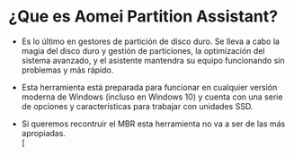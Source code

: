 # ¿Que es Aomei Partition Assistant?  
- Es lo último en gestores de partición de disco duro. Se lleva a cabo la magia del disco duro y gestión de particiones, la optimización del sistema avanzado, y el asistente mantendra su equipo funcionando sin problemas y más rápido.  

- Esta herramienta está preparada para funcionar en cualquier versión moderna de Windows (incluso en Windows 10) y cuenta con una serie de opciones y características para trabajar con unidades SSD.  
- Si queremos recontruir el MBR esta herramienta no va a ser de las más apropiadas.  
[
